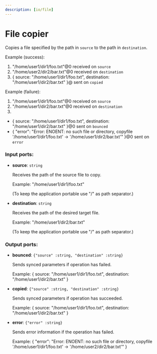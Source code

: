 ```yaml
---
description: [io/file]
---
```


# File copier

Copies a file specified by the path in `source` to the path in `destination`.

Example (success): 
1. "/home/user1/dir1/foo.txt"@0 received on `source`
2. "/home/user2/dir2/bar.txt"@0 received on `destination`
3. { 
source: "/home/user1/dir1/foo.txt", 
destination: "/home/user1/dir2/bar.txt"
}@ sent on `copied`

Example (failure): 
1. "/home/user1/dir1/foo.txt"@0 received on `source`
2. "/home/user1/dir2/bar.txt"@0 received on `destination`
3. 
- { 
source: "/home/user1/dir1/foo.txt", 
destination: "/home/user1/dir2/bar.txt"
}@0 sent on `bounced`
- {
  "error": "Error: ENOENT: no such file or directory, copyfile '/home/user1/dir1/foo.txt' -> '/home/user1/dir2/bar.txt'"
}@0 sent on `error`

### Input ports:

* __source__: `string`

    Receives the path of the source file to copy.
    
    Example:
    "/home/user1/dir1/foo.txt"
    
    (To keep the application portable use "/" as path separator.)


* __destination__: `string`

    Receives the path of the desired target file.
    
    Example:
    "/home/user1/dir2/bar.txt"
    
    (To keep the application portable use "/" as path separator.)

### Output ports:

* __bounced__: `{"source" :string, "destination" :string}`

    Sends synced parameters if operation has failed.
    
    Example:
    { 
      source: "/home/user1/dir1/foo.txt", 
      destination: "/home/user1/dir2/bar.txt"
    }
    


* __copied__: `{"source" :string, "destination" :string}`

    Sends synced parameters if operation has succeeded.
    
    Example:
    { 
      source: "/home/user1/dir1/foo.txt", 
      destination: "/home/user1/dir2/bar.txt"
    }


* __error__: `{"error" :string}`

    Sends error information if the operation has failed.
    
    Example: 
    {
      "error": "Error: ENOENT: no such file or directory, copyfile '/home/user1/dir1/foo.txt' -> '/home/user2/dir2/bar.txt'"
    }

